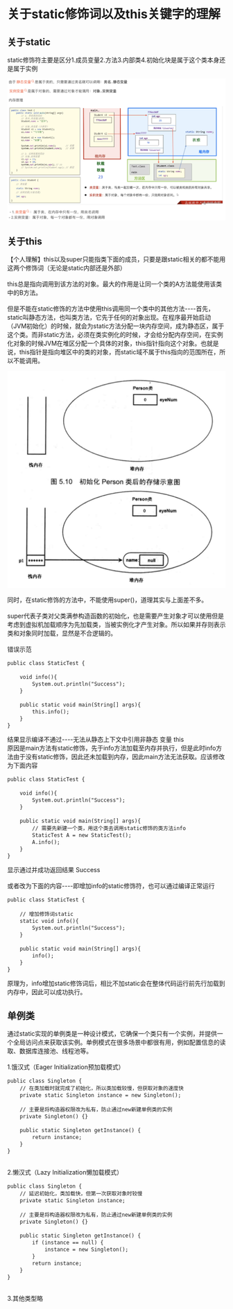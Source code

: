 <h1>关于static修饰词以及this关键字的理解</h1>
<h2>关于static</h2>
static修饰符主要是区分1.成员变量2.方法3.内部类4.初始化块是属于这个类本身还是属于实例 <br/>

![image](./Static/1-0.png)

<h2>关于this</h2>
【个人理解】this以及super只能指类下面的成员，只要是跟static相关的都不能用这两个修饰词（无论是static内部还是外部）<br/>
<br/>
this总是指向调用到该方法的对象。最大的作用是让同一个类的A方法能使用该类中的B方法。<br/>
<br/>
但是不能在static修饰的方法中使用this调用同一个类中的其他方法----首先，static叫静态方法，也叫类方法，它先于任何的对象出现。在程序最开始启动（JVM初始化）的时候，就会为static方法分配一块内存空间，成为静态区，属于这个类。而非static方法，必须在类实例化的时候，才会给分配内存空间，在实例化对象的时候JVM在堆区分配一个具体的对象，this指针指向这个对象。也就是说，this指针是指向堆区中的类的对象，而static域不属于this指向的范围所在，所以不能调用。<br/>

![image](./Static/1-1.png)

同时，在static修饰的方法中，不能使用super()，道理其实与上面差不多。<br/>
<br/>
super代表子类对父类满参构造函数的初始化，也是需要产生对象才可以使用但是考虑到虚拟机加载顺序为先加载类，当被实例化才产生对象。所以如果并存则表示类和对象同时加载，显然是不合逻辑的。<br/>
<br/>
错误示范

```
public class StaticTest {

    void info(){
        System.out.println("Success");
    }

    public static void main(String[] args){
        this.info();
    }
}
```

结果显示编译不通过----无法从静态上下文中引用非静态 变量 this <br/>
原因是main方法有static修饰，先于info方法加载至内存并执行，但是此时info方法由于没有static修饰，因此还未加载到内存，因此main方法无法获取。应该修改为下面内容

```
public class StaticTest {

    void info(){
        System.out.println("Success");
    }

    public static void main(String[] args){
        // 需要先新建一个类，用这个类去调用static修饰的类方法info
        StaticTest A = new StaticTest();
        A.info();
    }
}
```

显示通过并成功返回结果 Success <br/>
 <br/>
或者改为下面的内容----即增加info的static修饰符，也可以通过编译正常运行 <br/>

```
public class StaticTest {

    // 增加修饰词static
    static void info(){
        System.out.println("Success");
    }

    public static void main(String[] args){
        info();
    }
}
```

原理为，info增加static修饰词后，相比不加static会在整体代码运行前先行加载到内存中，因此可以成功执行。<br/>


<h2>单例类</h2>
通过static实现的单例类是一种设计模式，它确保一个类只有一个实例，并提供一个全局访问点来获取该实例。单例模式在很多场景中都很有用，例如配置信息的读取、数据库连接池、线程池等。 <br/>
<br/>
1.饿汉式（Eager Initialization预加载模式）

```
public class Singleton {  
    // 在类加载时就完成了初始化，所以类加载较慢，但获取对象的速度快  
    private static Singleton instance = new Singleton();

    // 主要是将构造器权限改为私有，防止通过new新建单例类的实例
    private Singleton() {}  
  
    public static Singleton getInstance() {  
        return instance;  
    }  
}
```

<br/>
2.懒汉式（Lazy Initialization懒加载模式）

```
public class Singleton {  
    // 延迟初始化，类加载快，但第一次获取对象时较慢  
    private static Singleton instance;

    // 主要是将构造器权限改为私有，防止通过new新建单例类的实例
    private Singleton() {}  
  
    public static Singleton getInstance() {  
        if (instance == null) {  
            instance = new Singleton();  
        }  
        return instance;  
    }  
}
```

<br/>
3.其他类型略
